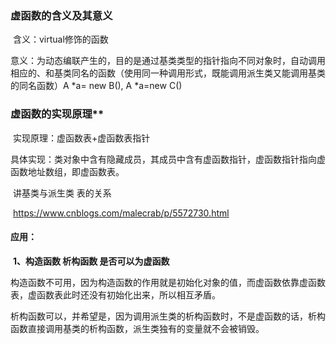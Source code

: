 ### **虚函数的含义及其意义**

​		含义：virtual修饰的函数

​		意义：为动态编联产生的，目的是通过基类类型的指针指向不同对象时，自动调用相应的、和基类同名的函数（使用同一种调用形式，既能调用派生类又能调用基类的同名函数）A *a= new B(), A *a=new C()

### 虚函数的实现原理**

​		实现原理：虚函数表+虚函数表指针

​		具体实现：类对象中含有隐藏成员，其成员中含有虚函数指针，虚函数指针指向虚函数地址数组，即虚函数表。

​		讲基类与派生类 表的关系

​	https://www.cnblogs.com/malecrab/p/5572730.html

#### **应用：**

​		**1、构造函数 析构函数 是否可以为虚函数**

​		构造函数不可用，因为构造函数的作用就是初始化对象的值，而虚函数依靠虚函数表，虚函数表此时还没有初始化出来，所以相互矛盾。

​		析构函数可以，并希望是，因为调用派生类的析构函数时，不是虚函数的话，析构函数直接调用基类的析构函数，派生类独有的变量就不会被销毁。